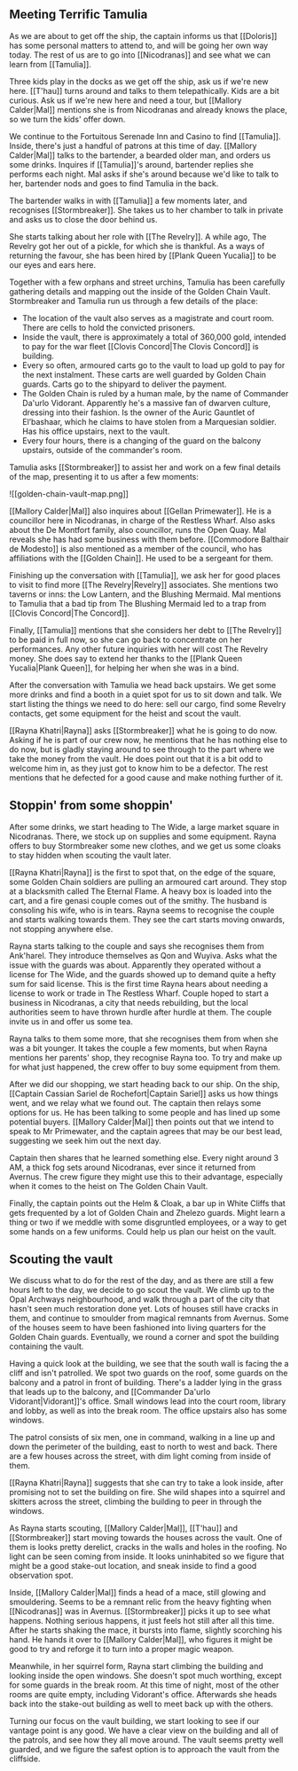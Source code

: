 ## Meeting Terrific Tamulia

As we are about to get off the ship, the captain informs us that [[Doloris]] has some personal matters to attend to, and will be going her own way today. The rest of us are to go into [[Nicodranas]] and see what we can learn from [[Tamulia]].

Three kids play in the docks as we get off the ship, ask us if we're new here. [[T'hau]] turns around and talks to them telepathically. Kids are a bit curious. Ask us if we're new here and need a tour, but [[Mallory Calder|Mal]] mentions she is from Nicodranas and already knows the place, so we turn the kids' offer down.

We continue to the Fortuitous Serenade Inn and Casino to find [[Tamulia]]. Inside, there's just a handful of patrons at this time of day. [[Mallory Calder|Mal]] talks to the bartender, a bearded older man, and orders us some drinks. Inquires if [[Tamulia]]'s around, bartender replies she performs each night. Mal asks if she's around because we'd like to talk to her, bartender nods and goes to find Tamulia in the back.

The bartender walks in with [[Tamulia]] a few moments later, and recognises [[Stormbreaker]]. She takes us to her chamber to talk in private and asks us to close the door behind us.

She starts talking about her role with [[The Revelry]]. A while ago, The Revelry got her out of a pickle, for which she is thankful. As a ways of returning the favour, she has been hired by [[Plank Queen Yucalia]] to be our eyes and ears here.

Together with a few orphans and street urchins, Tamulia has been carefully gathering details and mapping out the inside of the Golden Chain Vault. Stormbreaker and Tamulia run us through a few details of the place:

- The location of the vault also serves as a magistrate and court room. There are cells to hold the convicted prisoners.
- Inside the vault, there is approximately a total of 360,000 gold, intended to pay for the war fleet [[Clovis Concord|The Clovis Concord]] is building.
- Every so often, armoured carts go to the vault to load up gold to pay for the next instalment. These carts are well guarded by Golden Chain guards. Carts go to the shipyard to deliver the payment.
- The Golden Chain is ruled by a human male, by the name of Commander Da'urlo Vidorant. Apparently he's a massive fan of dwarven culture, dressing into their fashion. Is the owner of the Auric Gauntlet of El’bashaar, which he claims to have stolen from a Marquesian soldier. Has his office upstairs, next to the vault.
- Every four hours, there is a changing of the guard on the balcony upstairs, outside of the commander's room.

Tamulia asks [[Stormbreaker]] to assist her and work on a few final details of the map, presenting it to us after a few moments:

![[golden-chain-vault-map.png]]

[[Mallory Calder|Mal]] also inquires about [[Gellan Primewater]]. He is a councillor here in Nicodranas, in charge of the Restless Wharf. Also asks about the De Montfort family, also councillor, runs the Open Quay. Mal reveals she has had some business with them before. [[Commodore Balthair de Modesto]] is also mentioned as a member of the council, who has affiliations with the [[Golden Chain]]. He used to be a sergeant for them.

Finishing up the conversation with [[Tamulia]], we ask her for good places to visit to find more [[The Revelry|Revelry]] associates. She mentions two taverns or inns: the Low Lantern, and the Blushing Mermaid. Mal mentions to Tamulia that a bad tip from The Blushing Mermaid led to a trap from [[Clovis Concord|The Concord]].

Finally, [[Tamulia]] mentions that she considers her debt to [[The Revelry]] to be paid in full now, so she can go back to concentrate on her performances. Any other future inquiries with her will cost The Revelry money. She does say to extend her thanks to the [[Plank Queen Yucalia|Plank Queen]], for helping her when she was in a bind.

After the conversation with Tamulia we head back upstairs. We get some more drinks and find a booth in a quiet spot for us to sit down and talk. We start listing the things we need to do here: sell our cargo, find some Revelry contacts, get some equipment for the heist and scout the vault.

[[Rayna Khatri|Rayna]] asks [[Stormbreaker]] what he is going to do now. Asking if he is part of our crew now, he mentions that he has nothing else to do now, but is gladly staying around to see through to the part where we take the money from the vault. He does point out that it is a bit odd to welcome him in, as they just got to know him to be a defector. The rest mentions that he defected for a good cause and make nothing further of it.

## Stoppin' from some shoppin'

After some drinks, we start heading to The Wide, a large market square in Nicodranas. There, we stock up on supplies and some equipment. Rayna offers to buy Stormbreaker some new clothes, and we get us some cloaks to stay hidden when scouting the vault later.

[[Rayna Khatri|Rayna]] is the first to spot that, on the edge of the square, some Golden Chain soldiers are pulling an armoured cart around. They stop at a blacksmith called The Eternal Flame. A heavy box is loaded into the cart, and a fire genasi couple comes out of the smithy. The husband is consoling his wife, who is in tears. Rayna seems to recognise the couple and starts walking towards them. They see the cart starts moving onwards, not stopping anywhere else.

Rayna starts talking to the couple and says she recognises them from Ank'harel. They introduce themselves as Qon and Wuyiva. Asks what the issue with the guards was about. Apparently they operated without a license for The Wide, and the guards showed up to demand quite a hefty sum for said license. This is the first time Rayna hears about needing a license to work or trade in The Restless Wharf. Couple hoped to start a business in Nicodranas, a city that needs rebuilding, but the local authorities seem to have thrown hurdle after hurdle at them. The couple invite us in and offer us some tea.

Rayna talks to them some more, that she recognises them from when she was a bit younger. It takes the couple a few moments, but when Rayna mentions her parents' shop, they recognise Rayna too. To try and make up for what just happened, the crew offer to buy some equipment from them.

After we did our shopping, we start heading back to our ship. On the ship, [[Captain Cassian Sariel de Rochefort|Captain Sariel]] asks us how things went, and we relay what we found out. The captain then relays some options for us. He has been talking to some people and has lined up some potential buyers. [[Mallory Calder|Mal]] then points out that we intend to speak to Mr Primewater, and the captain agrees that may be our best lead, suggesting we seek him out the next day.

Captain then shares that he learned something else. Every night around 3 AM, a thick fog sets around Nicodranas, ever since it returned from Avernus. The crew figure they might use this to their advantage, especially when it comes to the heist on The Golden Chain Vault.

Finally, the captain points out the Helm & Cloak, a bar up in White Cliffs that gets frequented by a lot of Golden Chain and Zhelezo guards. Might learn a thing or two if we meddle with some disgruntled employees, or a way to get some hands on a few uniforms. Could help us plan our heist on the vault.

## Scouting the vault

We discuss what to do for the rest of the day, and as there are still a few hours left to the day, we decide to go scout the vault. We climb up to the Opal Archways neighbourhood, and walk through a part of the city that hasn't seen much restoration done yet. Lots of houses still have cracks in them, and continue to smoulder from magical remnants from Avernus. Some of the houses seem to have been fashioned into living quarters for the Golden Chain guards. Eventually, we round a corner and spot the building containing the vault.

Having a quick look at the building, we see that the south wall is facing the a cliff and isn't patrolled. We spot two guards on the roof, some guards on the balcony and a patrol in front of building. There's a ladder lying in the grass that leads up to the balcony, and [[Commander Da'urlo Vidorant|Vidorant]]'s office. Small windows lead into the court room, library and lobby, as well as into the break room. The office upstairs also has some windows.

The patrol consists of six men, one in command, walking in a line up and down the perimeter of the building, east to north to west and back. There are a few houses across the street, with dim light coming from inside of them.

[[Rayna Khatri|Rayna]] suggests that she can try to take a look inside, after promising not to set the building on fire. She wild shapes into a squirrel and skitters across the street, climbing the building to peer in through the windows.

As Rayna starts scouting, [[Mallory Calder|Mal]], [[T'hau]] and [[Stormbreaker]] start moving towards the houses across the vault. One of them is looks pretty derelict, cracks in the walls and holes in the roofing. No light can be seen coming from inside. It looks uninhabited so we figure that might be a good stake-out location, and sneak inside to find a good observation spot.

Inside, [[Mallory Calder|Mal]] finds a head of a mace, still glowing and smouldering. Seems to be a remnant relic from the heavy fighting when [[Nicodranas]] was in Avernus. [[Stormbreaker]] picks it up to see what happens. Nothing serious happens, it just feels hot still after all this time. After he starts shaking the mace, it bursts into flame, slightly scorching his hand. He hands it over to [[Mallory Calder|Mal]], who figures it might be good to try and reforge it to turn into a proper magic weapon.

Meanwhile, in her squirrel form, Rayna start climbing the building and looking inside the open windows. She doesn't spot much worthing, except for some guards in the break room. At this time of night, most of the other rooms are quite empty, including Vidorant's office. Afterwards she heads back into the stake-out building as well to meet back up with the others.

Turning our focus on the vault building, we start looking to see if our vantage point is any good. We have a clear view on the building and all of the patrols, and see how they all move around. The vault seems pretty well guarded, and we figure the safest option is to approach the vault from the cliffside.